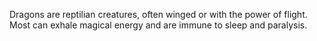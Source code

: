 Dragons are reptilian creatures, often winged or with the power of flight. Most can exhale magical energy and are immune to sleep and paralysis.